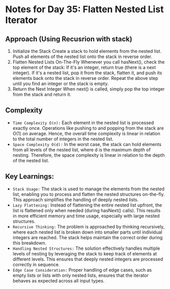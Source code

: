 # Notes for Day 35: Flatten Nested List Iterator

## Approach (Using Recusrion with stack)

1. Initialize the Stack
   Create a stack to hold elements from the nested list.
   Push all elements of the nested list onto the stack in reverse order.
2. Flatten Nested Lists On-The-Fly
   Whenever you call hasNext(), check the top element of the stack:
   If it's an integer, return true (there is a next integer).
   If it's a nested list, pop it from the stack, flatten it, and push its elements back onto the stack in reverse order.
   Repeat the above step until you find an integer or the stack is empty.
3. Return the Next Integer
   When next() is called, simply pop the top integer from the stack and return it.

## Complexity

- `Time Complexity O(n):` Each element in the nested list is processed exactly once. Operations like pushing to and popping from the stack are O(1) on average. Hence, the overall time complexity is linear in relation to the total number of integers in the nested list.
- `Space Complexity O(d):` In the worst case, the stack can hold elements from all levels of the nested list, where d is the maximum depth of nesting. Therefore, the space complexity is linear in relation to the depth of the nested list.

## Key Learnings:

- `Stack Usage:` The stack is used to manage the elements from the nested list, enabling you to process and flatten the nested structures on-the-fly. This approach simplifies the handling of deeply nested lists.
- `Lazy Flattening:` Instead of flattening the entire nested list upfront, the list is flattened only when needed (during hasNext() calls). This results in more efficient memory and time usage, especially with large nested structures.
- `Recursive Thinking:` The problem is approached by thinking recursively, where each nested list is broken down into smaller parts until individual integers are reached. The stack helps maintain the correct order during this breakdown.
- `Handling Nested Structures:` The solution effectively handles multiple levels of nesting by leveraging the stack to keep track of elements at different levels. This ensures that deeply nested integers are processed correctly in sequence.
- `Edge Case Consideration:` Proper handling of edge cases, such as empty lists or lists with only nested lists, ensures that the iterator behaves as expected across all input types.
